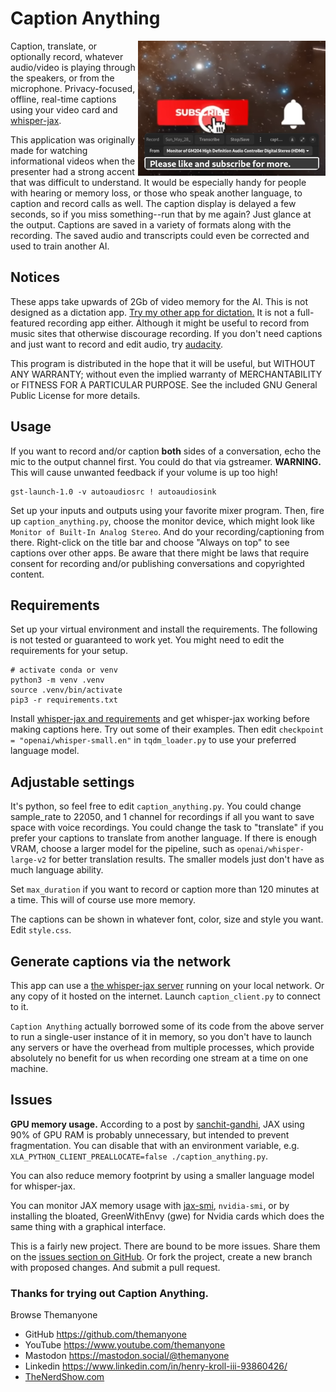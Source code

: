 # Caption Anything

<img src="img/ss.png" alt="example pic" title="Actual screenshot of app generating captions." width="300" align="right">

Caption, translate, or optionally record, whatever audio/video is playing through the speakers, or from the microphone. Privacy-focused, offline, real-time captions using your video card and [whisper-jax](https://github.com/sanchit-gandhi/whisper-jax/).

This application was originally made for watching informational videos when the presenter had a strong accent that was difficult to understand. It would be especially handy for people with hearing or memory loss, or those who speak another language, to caption and record calls as well. The caption display is delayed a few seconds, so if you miss something--run that by me again? Just glance at the output. Captions are saved in a variety of formats along with the recording. The saved audio and transcripts could even be corrected and used to train another AI.

## Notices

These apps take upwards of 2Gb of video memory for the AI. This is not designed as a dictation app. [Try my other app for dictation.](https://github.com/themanyone/whisper_dictation) It is not a full-featured recording app either. Although it might be useful to record from music sites that otherwise discourage recording. If you don't need captions and just want to record and edit audio, try [audacity](https://sourceforge.net/projects/audacity/).

This program is distributed in the hope that it will be useful, but WITHOUT ANY WARRANTY; without even the implied warranty of MERCHANTABILITY or FITNESS FOR A PARTICULAR PURPOSE. See the included GNU General Public License for more details.

## Usage

If you want to record and/or caption **both** sides of a conversation, echo the mic to the output channel first. You could do that via gstreamer. **WARNING.** This will cause unwanted feedback if your volume is up too high!

```
gst-launch-1.0 -v autoaudiosrc ! autoaudiosink
```

Set up your inputs and outputs using your favorite mixer program. Then, fire up `caption_anything.py`, choose the monitor device, which might look like `Monitor of Built-In Analog Stereo`. And do your recording/captioning from there. Right-click on the title bar and choose "Always on top" to see captions over other apps. Be aware that there might be laws that require consent for recording and/or publishing conversations and copyrighted content.

## Requirements

Set up your virtual environment and install the requirements. The following is not tested or guaranteed to work yet. You might need to edit the requirements for your setup.

```
# activate conda or venv
python3 -m venv .venv
source .venv/bin/activate
pip3 -r requirements.txt
```

Install [whisper-jax and requirements](https://github.com/sanchit-gandhi/whisper-jax) and get whisper-jax working before making captions here. Try out some of their examples. Then edit `checkpoint = "openai/whisper-small.en"` in `tqdm_loader.py` to use your preferred language model.

## Adjustable settings

It's python, so feel free to edit `caption_anything.py`. You could change sample_rate to 22050, and 1 channel for recordings if all you want to save space with voice recordings. You could change the task to "translate" if you prefer your captions to translate from another language. If there is enough VRAM, choose a larger model for the pipeline, such as `openai/whisper-large-v2` for better translation results. The smaller models just don't have as much language ability.

Set `max_duration` if you want to record or caption more than 120 minutes at a time. This will of course use more memory.

The captions can be shown in whatever font, color, size and style you want. Edit `style.css`.

## Generate captions via the network

This app can use a [the whisper-jax server](https://github.com/sanchit-gandhi/whisper-jax/blob/main/app/app.py) running on your local network. Or any copy of it hosted on the internet. Launch `caption_client.py` to connect to it.

`Caption Anything` actually borrowed some of its code from the above server to run a single-user instance of it in memory, so you don't have to launch any servers or have the overhead from multiple processes, which provide absolutely no benefit for us when recording one stream at a time on one machine.

## Issues

**GPU memory usage.** According to a post by [sanchit-gandhi](https://github.com/sanchit-gandhi/whisper-jax/issues/7#issuecomment-1531124418), JAX using 90% of GPU RAM is probably unnecessary, but intended to prevent fragmentation. You can disable that with an environment variable, e.g. `XLA_PYTHON_CLIENT_PREALLOCATE=false ./caption_anything.py`.

You can also reduce memory footprint by using a smaller language model for whisper-jax.

You can monitor JAX memory usage with [jax-smi](https://github.com/ayaka14732/jax-smi), `nvidia-smi`, or by installing the bloated, GreenWithEnvy (gwe) for Nvidia cards which does the same thing with a graphical interface.

This is a fairly new project. There are bound to be more issues. Share them on the [issues section on GitHub](https://github.com/themanyone/caption_anything/issuess). Or fork the project, create a new branch with proposed changes. And submit a pull request.

### Thanks for trying out Caption Anything.

Browse Themanyone
- GitHub https://github.com/themanyone
- YouTube https://www.youtube.com/themanyone
- Mastodon https://mastodon.social/@themanyone
- Linkedin https://www.linkedin.com/in/henry-kroll-iii-93860426/
- [TheNerdShow.com](http://thenerdshow.com/)